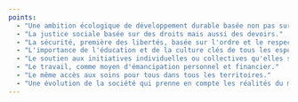 ```yaml
---
points:
  - "Une ambition écologique de développement durable basée non pas sur un dogme politique mais sur la nécessité de construire avec les connaissances de chacun, un monde qui préserve la biodiversité et garantit aux générations futures un environnement sain."
  - "La justice sociale basée sur des droits mais aussi des devoirs."
  - "La sécurité, première des libertés, basée sur l'ordre et le respect, seuls capables de construire une nation sereine."
  - "L'importance de l'éducation et de la culture clés de tous les espoirs et de l'égalité des chances."
  - "Le soutien aux initiatives individuelles ou collectives qu'elles soient dans le domaine économique ou associatif."
  - "Le travail, comme moyen d'émancipation personnel et financier."
  - "Le même accès aux soins pour tous dans tous les territoires."
  - "Une évolution de la société qui prenne en compte les réalités du monde moderne."
---
```

